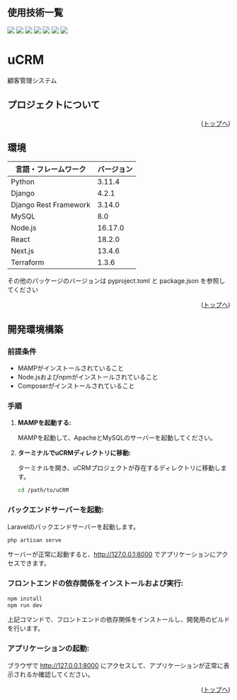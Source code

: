 <div id="top"></div>

## 使用技術一覧

<!-- シールド一覧 -->
<!-- 該当するプロジェクトの中から任意のものを選ぶ-->
<p style="display: inline">
  <!-- フロントエンドのフレームワーク一覧 -->
    <img src="https://img.shields.io/badge/-Html5-ffffff.svg?logo=html5&style=for-the-badge">
    <img src="https://img.shields.io/badge/-Css3-ffffff.svg?logo=css3&style=for-the-badge">
  <img src="https://img.shields.io/badge/-Vue.js-ffffff.svg?logo=vue.js&style=for-the-badge">
  <img src="https://img.shields.io/badge/-Javascript-ffffff.svg?logo=javascript&style=for-the-badge">
  <img src="https://img.shields.io/badge/-Php-ffffff.svg?logo=php&style=for-the-badge">
<img src="https://img.shields.io/badge/-Laravel-ffffff.svg?logo=laravel&style=for-the-badge">
<img src="https://img.shields.io/badge/-Mysql-ffffff.svg?logo=mysql&style=for-the-badge">

</p>

# uCRM

顧客管理システム

<!-- プロジェクトについて -->

## プロジェクトについて



<p align="right">(<a href="#top">トップへ</a>)</p>

## 環境

<!-- 言語、フレームワーク、ミドルウェア、インフラの一覧とバージョンを記載 -->

| 言語・フレームワーク  | バージョン |
| --------------------- | ---------- |
| Python                | 3.11.4     |
| Django                | 4.2.1      |
| Django Rest Framework | 3.14.0     |
| MySQL                 | 8.0        |
| Node.js               | 16.17.0    |
| React                 | 18.2.0     |
| Next.js               | 13.4.6     |
| Terraform             | 1.3.6      |

その他のパッケージのバージョンは pyproject.toml と package.json を参照してください

<p align="right">(<a href="#top">トップへ</a>)</p>

## 開発環境構築

### 前提条件

- MAMPがインストールされていること
- Node.jsおよびnpmがインストールされていること
- Composerがインストールされていること

### 手順

1. **MAMPを起動する:**

   MAMPを起動して、ApacheとMySQLのサーバーを起動してください。

2. **ターミナルでuCRMディレクトリに移動:**

   ターミナルを開き、uCRMプロジェクトが存在するディレクトリに移動します。

   ```bash
   cd /path/to/uCRM

### バックエンドサーバーを起動:

Laravelのバックエンドサーバーを起動します。

```bash
php artisan serve
```
サーバーが正常に起動すると、http://127.0.0.1:8000 でアプリケーションにアクセスできます。

### フロントエンドの依存関係をインストールおよび実行:

```bash
npm install
npm run dev
```
上記コマンドで、フロントエンドの依存関係をインストールし、開発用のビルドを行います。

### アプリケーションの起動:

ブラウザで http://127.0.0.1:8000 にアクセスして、アプリケーションが正常に表示されるか確認してください。


<p align="right">(<a href="#top">トップへ</a>)</p>
